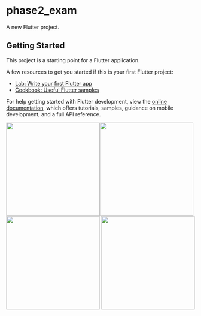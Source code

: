 # phase2_exam

A new Flutter project.

## Getting Started

This project is a starting point for a Flutter application.

A few resources to get you started if this is your first Flutter project:

- [Lab: Write your first Flutter app](https://docs.flutter.dev/get-started/codelab)
- [Cookbook: Useful Flutter samples](https://docs.flutter.dev/cookbook)

For help getting started with Flutter development, view the
[online documentation](https://docs.flutter.dev/), which offers tutorials,
samples, guidance on mobile development, and a full API reference.


<img src="https://user-images.githubusercontent.com/121868184/233289477-5be57a21-f99e-439e-8f26-b4c25a7a59f0.png" width="250px"><img src="https://user-images.githubusercontent.com/121868184/233289486-8f61f019-4452-4e9a-bd38-2ab7a4c6a49a.png" width="250px">
<img src="https://user-images.githubusercontent.com/121868184/233289497-9ab6b4d1-d2f0-4da8-9571-d83d5fd3c14a.png" width="250px">
<img src="https://user-images.githubusercontent.com/121868184/233289529-8d668768-1e70-4a2e-bfb8-01869a3335bf.png" width="250px">


